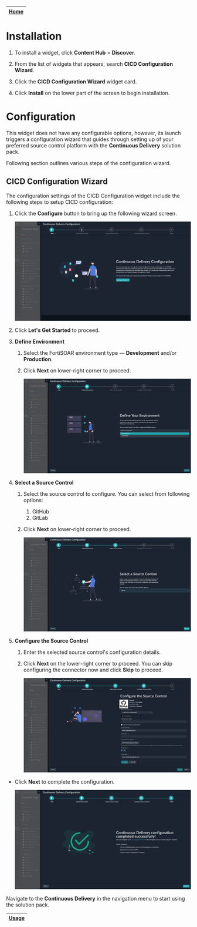 | [Home](../README.md) |
|----------------------|

# Installation

1. To install a widget, click **Content Hub** > **Discover**.

2. From the list of widgets that appears, search **CICD Configuration Wizard**. 

3. Click the **CICD Configuration Wizard** widget card.

4. Click **Install** on the lower part of the screen to begin installation.

# Configuration

This widget does not have any configurable options, however, its launch triggers a configuration wizard that guides through setting up of your preferred source control platform with the **Continuous Delivery** solution pack.

Following section outlines various steps of the configuration wizard.

## CICD Configuration Wizard

The configuration settings of the CICD Configuration widget include the following steps to setup CICD configuration:

1. Click the **Configure** button to bring up the following wizard screen.

    ![CICD Configuration](./res/cicd_configuration.png)

2. Click **Let's Get Started** to proceed.

3. **Define Environment**

    1. Select the FortiSOAR environment type &mdash; **Development** and/or **Production**.

    2. Click **Next** on lower-right corner to proceed.

        ![Define Environment](./res/define_environment.png)

4. **Select a Source Control**

    1. Select the source control to configure. You can select from following options:
        1. GitHub
        2. GitLab

    2. Click **Next** on lower-right corner to proceed.

        ![Select Source Control](./res/select_source_control.png)

5. **Configure the Source Control**

    1. Enter the selected source control's configuration details.

    2. Click **Next** on the lower-right corner to proceed. You can skip configuring the connector now and click **Skip** to proceed.

        ![Connect Version Control](./res/connect_version_control.png)

- Click **Next** to complete the configuration.

    ![Finish Configuration](./res/finish_configuration.png)

Navigate to the **Continuous Delivery** in the navigation menu to start using the solution pack.

| [Usage](./usage.md) |
|---------------------|